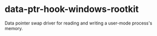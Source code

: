 # data-ptr-hook-windows-rootkit
Data pointer swap driver for reading and writing a user-mode process's memory.
